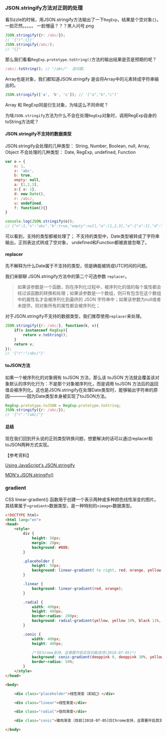### JSON.stringify方法对正则的处理
看Sizzle的时候，用JSON.stringify方法输出了一下`RegExp`，结果是个空对象`{}`。一脸茫然。。。。。 一脸懵逼？？？黑人问号.png

``` javascript
JSON.stringify({r: /abc/});
// '{"r":{}}'
JSON.stringify(/abc/);
// "{}"
```

那么我们看看`RegExp.prototype.toString()`方法的输出结果是否是预期的呢？

``` javascript
/abc/.toString(); // "/abc/"  没问题，
```

Array也是对象，我们都知道JSON.stringify 是会将Array中的元素转成字符串输出的。

``` javascript
JSON.stringify(['a', 'b', 'c']); // '["a","b","c"]'
```

Array 和 RegExp同是衍生对象，为啥这么不同命呢？

为啥`JSON.stringify`方法为什么不会在处理`RegExp`对象时，调用RegExp自身的toString方法呢？


#### JSON.stringify不支持的数据类型

JSON.stringify会处理的几种类型： String, Number, Boolean, null, Array, Object
不会处理的几种类型： Date, RegExp, undefined, Function

``` javascript
var o = {
    n: 1,
    s: 'abc',
    b: true,
    empty: null,
    a: [1,2,3],
    o:{ a: 1},
    d: new Date(),
    r: /abc/,
    u: undefined,
    f: function(){}
}

console.log(JSON.stringify(o));
// {"n":1,"s":"abc","b":true,"empty":null,"a":[1,2,3],"o":{"a":1},"d":"2018-07-05T02:49:37.194Z","r":{}}
```
可以看到，支持的类型都被处理了； 不支持的类型中，Date类型被转成了字符串输出，正则表达式转成了空对象， undefined和Function都被直接忽略了。

#### replacer

先不解释为什么Date属于不支持的类型，但是确能被转成UTC时间的问题。

我们来聊聊 JSON.stringify方法中的第二个可选参数 `replacer`。

> 如果该参数是一个函数，则在序列化过程中，被序列化的值的每个属性都会经过该函数的转换和处理；如果该参数是一个数组，则只有包含在这个数组中的属性名才会被序列化到最终的 JSON 字符串中；如果该参数为null或者未提供，则对象所有的属性都会被序列化；

对于JSON.stringify不支持的数据类型，我们推荐使用`replacer`来处理。

``` javascript
JSON.stringify({r: /abc/}, function(k, v){
    if(v instanceof RegExp){
        return v.toString();
    }
    return v;
});
// '{"r":"/abc/"}'
```

#### toJSON方法
如果一个被序列化的对象拥有 toJSON 方法，那么该 toJSON 方法就会覆盖该对象默认的序列化行为：不是那个对象被序列化，而是调用 toJSON 方法后的返回值会被序列化。这也是JSON.stringify在处理Date类型时，能够输出字符串的原因————因为Date类型本身被实现了toJSON方法。

``` javascript
RegExp.prototype.toJSON = RegExp.prototype.toString;
JSON.stringify({r: /abc/});
// '{"r":"/abc/"}'
```


#### 总结
现在我们回到开头说的正则类型转换问题，想要解决的话可以通过replacer和toJSON两种方式实现。


【参考资料】

[Using JavaScript's JSON.stringify](https://www.dyn-web.com/tutorials/php-js/json/stringify.php)

[MDN's JSON.stringify()](https://developer.mozilla.org/zh-CN/docs/Web/JavaScript/Reference/Global_Objects/JSON/stringify)


### gradient
CSS linear-gradient() 函数用于创建一个表示两种或多种颜色线性渐变的图片。其结果属于`<gradient>`数据类型，是一种特别的`<image>`数据类型。

``` html
<!DOCTYPE html>
<html lang="en">
<head>
    <style>
        div {
            height: 50px;
            margin: 20px;
            background: #888;
        }

        .placeholder {
            height: 50px;
            background: linear-gradient( to right, red, orange, yellow, green, blue, indigo, violet);
        }

        .linear {
            background: linear-gradient(red, orange);
        }

        .radial {
            width: 400px;
            height: 400px;
            border-radius: 200px;
            background: radial-gradient(yellow, yellow 10%, black 11%, yellow 11%, yellow 22%, black 23%, red 23%, red 33%, black 34%, red 34%, red 45%, black 46%, blue 46%, blue 57%, black 58%, blue 58%, blue)
        }

        .conic {
            width: 400px;
            height: 400px;

            /*仅Chrome支持，且需要开启实验功能选项(2018-07-05)*/
            background: conic-gradient(deeppink 0, deeppink 30%, yellowgreen 30%, yellowgreen 70%, teal 70%, teal 100%);
            border-radius: 50%;
        }
    </style>
</head>

<body>

    <div class="placeholder">线性渐变（彩虹🌈）</div>

    <div class="linear">线性渐变</div>

    <div class="radial">径向渐变</div>

    <div class="conic">锥向渐变（目前[2018-07-05]仅Chrome支持，且需要开启其实验功能选项）</div>

</body>
```